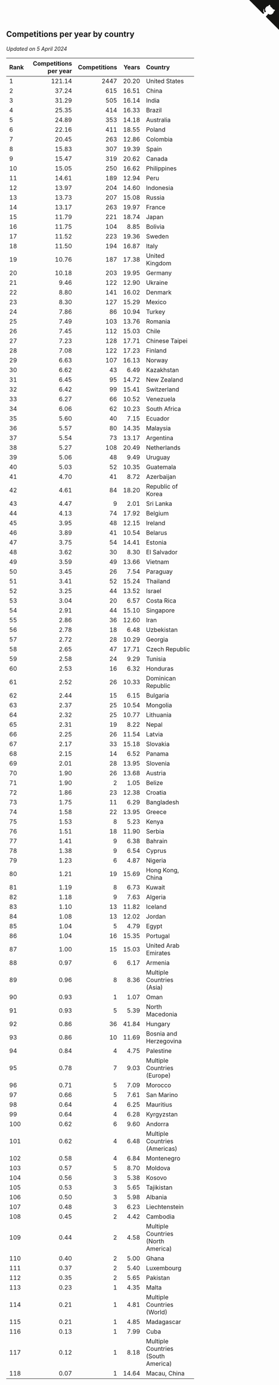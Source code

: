 ## Competitions per year by country

*Updated on  5 April 2024*

| Rank | Competitions per year | Competitions | Years | Country |
| :--- | ---: | ---: | ---: | :--- |
| 1 | 121.14 | 2447 | 20.20 | United States |
| 2 | 37.24 | 615 | 16.51 | China |
| 3 | 31.29 | 505 | 16.14 | India |
| 4 | 25.35 | 414 | 16.33 | Brazil |
| 5 | 24.89 | 353 | 14.18 | Australia |
| 6 | 22.16 | 411 | 18.55 | Poland |
| 7 | 20.45 | 263 | 12.86 | Colombia |
| 8 | 15.83 | 307 | 19.39 | Spain |
| 9 | 15.47 | 319 | 20.62 | Canada |
| 10 | 15.05 | 250 | 16.62 | Philippines |
| 11 | 14.61 | 189 | 12.94 | Peru |
| 12 | 13.97 | 204 | 14.60 | Indonesia |
| 13 | 13.73 | 207 | 15.08 | Russia |
| 14 | 13.17 | 263 | 19.97 | France |
| 15 | 11.79 | 221 | 18.74 | Japan |
| 16 | 11.75 | 104 | 8.85 | Bolivia |
| 17 | 11.52 | 223 | 19.36 | Sweden |
| 18 | 11.50 | 194 | 16.87 | Italy |
| 19 | 10.76 | 187 | 17.38 | United Kingdom |
| 20 | 10.18 | 203 | 19.95 | Germany |
| 21 | 9.46 | 122 | 12.90 | Ukraine |
| 22 | 8.80 | 141 | 16.02 | Denmark |
| 23 | 8.30 | 127 | 15.29 | Mexico |
| 24 | 7.86 | 86 | 10.94 | Turkey |
| 25 | 7.49 | 103 | 13.76 | Romania |
| 26 | 7.45 | 112 | 15.03 | Chile |
| 27 | 7.23 | 128 | 17.71 | Chinese Taipei |
| 28 | 7.08 | 122 | 17.23 | Finland |
| 29 | 6.63 | 107 | 16.13 | Norway |
| 30 | 6.62 | 43 | 6.49 | Kazakhstan |
| 31 | 6.45 | 95 | 14.72 | New Zealand |
| 32 | 6.42 | 99 | 15.41 | Switzerland |
| 33 | 6.27 | 66 | 10.52 | Venezuela |
| 34 | 6.06 | 62 | 10.23 | South Africa |
| 35 | 5.60 | 40 | 7.15 | Ecuador |
| 36 | 5.57 | 80 | 14.35 | Malaysia |
| 37 | 5.54 | 73 | 13.17 | Argentina |
| 38 | 5.27 | 108 | 20.49 | Netherlands |
| 39 | 5.06 | 48 | 9.49 | Uruguay |
| 40 | 5.03 | 52 | 10.35 | Guatemala |
| 41 | 4.70 | 41 | 8.72 | Azerbaijan |
| 42 | 4.61 | 84 | 18.20 | Republic of Korea |
| 43 | 4.47 | 9 | 2.01 | Sri Lanka |
| 44 | 4.13 | 74 | 17.92 | Belgium |
| 45 | 3.95 | 48 | 12.15 | Ireland |
| 46 | 3.89 | 41 | 10.54 | Belarus |
| 47 | 3.75 | 54 | 14.41 | Estonia |
| 48 | 3.62 | 30 | 8.30 | El Salvador |
| 49 | 3.59 | 49 | 13.66 | Vietnam |
| 50 | 3.45 | 26 | 7.54 | Paraguay |
| 51 | 3.41 | 52 | 15.24 | Thailand |
| 52 | 3.25 | 44 | 13.52 | Israel |
| 53 | 3.04 | 20 | 6.57 | Costa Rica |
| 54 | 2.91 | 44 | 15.10 | Singapore |
| 55 | 2.86 | 36 | 12.60 | Iran |
| 56 | 2.78 | 18 | 6.48 | Uzbekistan |
| 57 | 2.72 | 28 | 10.29 | Georgia |
| 58 | 2.65 | 47 | 17.71 | Czech Republic |
| 59 | 2.58 | 24 | 9.29 | Tunisia |
| 60 | 2.53 | 16 | 6.32 | Honduras |
| 61 | 2.52 | 26 | 10.33 | Dominican Republic |
| 62 | 2.44 | 15 | 6.15 | Bulgaria |
| 63 | 2.37 | 25 | 10.54 | Mongolia |
| 64 | 2.32 | 25 | 10.77 | Lithuania |
| 65 | 2.31 | 19 | 8.22 | Nepal |
| 66 | 2.25 | 26 | 11.54 | Latvia |
| 67 | 2.17 | 33 | 15.18 | Slovakia |
| 68 | 2.15 | 14 | 6.52 | Panama |
| 69 | 2.01 | 28 | 13.95 | Slovenia |
| 70 | 1.90 | 26 | 13.68 | Austria |
| 71 | 1.90 | 2 | 1.05 | Belize |
| 72 | 1.86 | 23 | 12.38 | Croatia |
| 73 | 1.75 | 11 | 6.29 | Bangladesh |
| 74 | 1.58 | 22 | 13.95 | Greece |
| 75 | 1.53 | 8 | 5.23 | Kenya |
| 76 | 1.51 | 18 | 11.90 | Serbia |
| 77 | 1.41 | 9 | 6.38 | Bahrain |
| 78 | 1.38 | 9 | 6.54 | Cyprus |
| 79 | 1.23 | 6 | 4.87 | Nigeria |
| 80 | 1.21 | 19 | 15.69 | Hong Kong, China |
| 81 | 1.19 | 8 | 6.73 | Kuwait |
| 82 | 1.18 | 9 | 7.63 | Algeria |
| 83 | 1.10 | 13 | 11.82 | Iceland |
| 84 | 1.08 | 13 | 12.02 | Jordan |
| 85 | 1.04 | 5 | 4.79 | Egypt |
| 86 | 1.04 | 16 | 15.35 | Portugal |
| 87 | 1.00 | 15 | 15.03 | United Arab Emirates |
| 88 | 0.97 | 6 | 6.17 | Armenia |
| 89 | 0.96 | 8 | 8.36 | Multiple Countries (Asia) |
| 90 | 0.93 | 1 | 1.07 | Oman |
| 91 | 0.93 | 5 | 5.39 | North Macedonia |
| 92 | 0.86 | 36 | 41.84 | Hungary |
| 93 | 0.86 | 10 | 11.69 | Bosnia and Herzegovina |
| 94 | 0.84 | 4 | 4.75 | Palestine |
| 95 | 0.78 | 7 | 9.03 | Multiple Countries (Europe) |
| 96 | 0.71 | 5 | 7.09 | Morocco |
| 97 | 0.66 | 5 | 7.61 | San Marino |
| 98 | 0.64 | 4 | 6.25 | Mauritius |
| 99 | 0.64 | 4 | 6.28 | Kyrgyzstan |
| 100 | 0.62 | 6 | 9.60 | Andorra |
| 101 | 0.62 | 4 | 6.48 | Multiple Countries (Americas) |
| 102 | 0.58 | 4 | 6.84 | Montenegro |
| 103 | 0.57 | 5 | 8.70 | Moldova |
| 104 | 0.56 | 3 | 5.38 | Kosovo |
| 105 | 0.53 | 3 | 5.65 | Tajikistan |
| 106 | 0.50 | 3 | 5.98 | Albania |
| 107 | 0.48 | 3 | 6.23 | Liechtenstein |
| 108 | 0.45 | 2 | 4.42 | Cambodia |
| 109 | 0.44 | 2 | 4.58 | Multiple Countries (North America) |
| 110 | 0.40 | 2 | 5.00 | Ghana |
| 111 | 0.37 | 2 | 5.40 | Luxembourg |
| 112 | 0.35 | 2 | 5.65 | Pakistan |
| 113 | 0.23 | 1 | 4.35 | Malta |
| 114 | 0.21 | 1 | 4.81 | Multiple Countries (World) |
| 115 | 0.21 | 1 | 4.85 | Madagascar |
| 116 | 0.13 | 1 | 7.99 | Cuba |
| 117 | 0.12 | 1 | 8.18 | Multiple Countries (South America) |
| 118 | 0.07 | 1 | 14.64 | Macau, China |


<a href="https://github.com/JustinTimeCuber/wca_statistics" class="github-corner" aria-label="View source on Github"><svg width="80" height="80" viewBox="0 0 250 250" style="fill:#151513; color:#fff; position: absolute; top: 0; border: 0; right: 0;" aria-hidden="true"><path d="M0,0 L115,115 L130,115 L142,142 L250,250 L250,0 Z"></path><path d="M128.3,109.0 C113.8,99.7 119.0,89.6 119.0,89.6 C122.0,82.7 120.5,78.6 120.5,78.6 C119.2,72.0 123.4,76.3 123.4,76.3 C127.3,80.9 125.5,87.3 125.5,87.3 C122.9,97.6 130.6,101.9 134.4,103.2" fill="currentColor" style="transform-origin: 130px 106px;" class="octo-arm"></path><path d="M115.0,115.0 C114.9,115.1 118.7,116.5 119.8,115.4 L133.7,101.6 C136.9,99.2 139.9,98.4 142.2,98.6 C133.8,88.0 127.5,74.4 143.8,58.0 C148.5,53.4 154.0,51.2 159.7,51.0 C160.3,49.4 163.2,43.6 171.4,40.1 C171.4,40.1 176.1,42.5 178.8,56.2 C183.1,58.6 187.2,61.8 190.9,65.4 C194.5,69.0 197.7,73.2 200.1,77.6 C213.8,80.2 216.3,84.9 216.3,84.9 C212.7,93.1 206.9,96.0 205.4,96.6 C205.1,102.4 203.0,107.8 198.3,112.5 C181.9,128.9 168.3,122.5 157.7,114.1 C157.9,116.9 156.7,120.9 152.7,124.9 L141.0,136.5 C139.8,137.7 141.6,141.9 141.8,141.8 Z" fill="currentColor" class="octo-body"></path></svg></a><style>.github-corner:hover .octo-arm{animation:octocat-wave 560ms ease-in-out}@keyframes octocat-wave{0%,100%{transform:rotate(0)}20%,60%{transform:rotate(-25deg)}40%,80%{transform:rotate(10deg)}}@media (max-width:500px){.github-corner:hover .octo-arm{animation:none}.github-corner .octo-arm{animation:octocat-wave 560ms ease-in-out}}</style>
